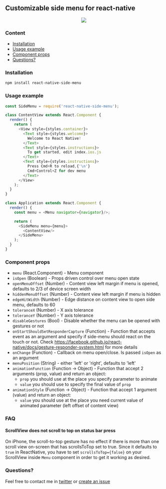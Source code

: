 ## Customizable side menu for react-native
<p align="center">
  <img src ="http://oi61.tinypic.com/2n9l2dz.jpg" />
</p>

### Content
- [Installation](#installation)
- [Usage example](#usage-example)
- [Component props](#component-props)
- [Questions?](#questions)

### Installation
```bash
npm install react-native-side-menu
```

### Usage example
```javascript
const SideMenu = require('react-native-side-menu');

class ContentView extends React.Component {
  render() {
    return (
      <View style={styles.container}>
        <Text style={styles.welcome}>
          Welcome to React Native!
        </Text>
        <Text style={styles.instructions}>
          To get started, edit index.ios.js
        </Text>
        <Text style={styles.instructions}>
          Press Cmd+R to reload,{'\n'}
          Cmd+Control+Z for dev menu
        </Text>
      </View>
    );
  }
}

class Application extends React.Component {
  render() {
    const menu = <Menu navigator={navigator}/>;

    return (
      <SideMenu menu={menu}>
        <ContentView/>
      </SideMenu>
    );
  }
}
```

### Component props
- `menu` (React.Component) - Menu component
- `isOpen` (Boolean) - Props driven control over menu open state
- `openMenuOffset` (Number) - Content view left margin if menu is opened, defaults to 2/3 of device screen width
- `hiddenMenuOffset` (Number) - Content view left margin if menu is hidden
- `edgeHitWidth` (Number) - Edge distance on content view to open side menu, defaults to 60
- `toleranceX` (Number) - X axis tolerance
- `toleranceY` (Number) - Y axis tolerance
- `disableGestures` (Bool) - Disable whether the menu can be opened with gestures or not
- `onStartShouldSetResponderCapture` (Function) - Function that accepts event as an argument and specify if side-menu should react on the touch or not. Check https://facebook.github.io/react-native/docs/gesture-responder-system.html for more details
- `onChange` (Function) - Callback on menu open/close. Is passed `isOpen` as an argument
- `menuPosition` (String) - either 'left' or 'right', defaults to 'left'
- `animationFunction` (Function -> Object) - Function that accept 2 arguments (prop, value) and return an object:
  - `prop` you should use at the place you specify parameter to animate
  - `value` you should use to specify the final value of `prop`
- `animationStyle` (Function -> Object) - Function that accept 1 argument (value) and return an object:
  - `value` you should use at the place you need current value of animated parameter (left offset of content view)

### FAQ

#### ScrollView does not scroll to top on status bar press

On iPhone, the scroll-to-top gesture has no effect if there is more than one scroll view on-screen that has scrollsToTop set to true. Since it defaults to `true` in ReactNative, you have to set `scrollsToTop={false}` on your ScrollView inside `Menu` component in order to get it working as desired.

### Questions?
Feel free to contact me in [twitter](https://twitter.com/kureevalexey) or [create an issue](https://github.com/Kureev/react-native-side-menu/issues/new)
